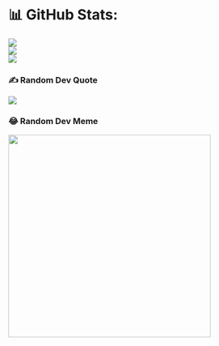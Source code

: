 
# 📊 GitHub Stats:
![](https://github-readme-stats.vercel.app/api?username=carraroesteban&theme=dark&hide_border=false&include_all_commits=true&count_private=true)<br/>
![](https://github-readme-streak-stats.herokuapp.com/?user=carraroesteban&theme=dark&hide_border=false)<br/>
![](https://github-readme-stats.vercel.app/api/top-langs/?username=carraroesteban&theme=dark&hide_border=false&include_all_commits=true&count_private=true&layout=compact)

### ✍️ Random Dev Quote
![](https://quotes-github-readme.vercel.app/api?type=horizontal&theme=radical)

### 😂 Random Dev Meme
<img src='https://randommeme-five.vercel.app/' style="height: 400px;"/>

<!-- Proudly created with GPRM ( https://gprm.itsvg.in ) -->
